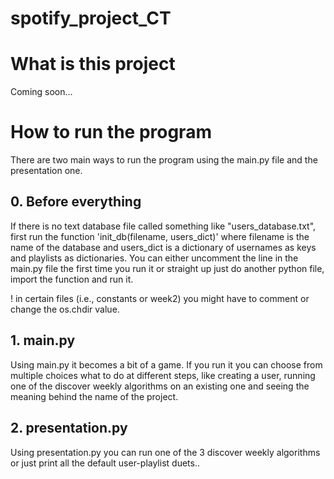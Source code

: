 # spotify_project_CT

# What is this project
Coming soon...

# How to run the program
There are two main ways to run the program using the main.py file and the presentation one.

## 0. Before everything
If there is no text database file called something like "users_database.txt", first run the function 'init_db(filename, users_dict)' where filename is the name of the database and users_dict is a dictionary of usernames as keys and playlists as dictionaries.
You can either uncomment the line in the main.py file the first time you run it or straight up just do another python file, import the function and run it.

! in certain files (i.e., constants or week2) you might have to comment or change the os.chdir value. 

## 1. main.py
Using main.py it becomes a bit of a game. If you run it you can choose from multiple choices what to do at different steps, like creating a user, running one of the discover weekly algorithms on an existing one and seeing the meaning behind the name of the project.

## 2. presentation.py
Using presentation.py you can run one of the 3 discover weekly algorithms or just print all the default user-playlist duets..
